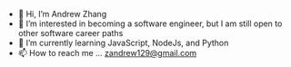 - 👋 Hi, I’m Andrew Zhang
- 👀 I’m interested in becoming a software engineer, but I am still open to other software career paths 
- 🌱 I’m currently learning JavaScript, NodeJs, and Python
- 📫 How to reach me ... zandrew129@gmail.com

<!---
shuoandrew/shuoandrew is a ✨ special ✨ repository because its `README.md` (this file) appears on your GitHub profile.
You can click the Preview link to take a look at your changes.
--->
